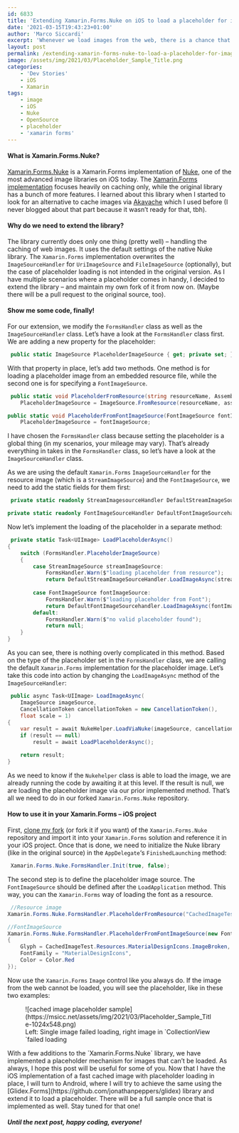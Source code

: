 ```yaml
---
id: 6833
title: 'Extending Xamarin.Forms.Nuke on iOS to load a placeholder for images that fail to load'
date: '2021-03-15T19:43:23+01:00'
author: 'Marco Siccardi'
excerpt: 'Whenever we load images from the web, there is a chance that the loading fails. For better user experience, having a placeholder mechanism ready is essential. In this post, I will show you how I extended my fork of Xamarin.Forms.Nuke to achieve this goal on iOS.'
layout: post
permalink: /extending-xamarin-forms-nuke-to-load-a-placeholder-for-images-that-fail-to-load/
image: /assets/img/2021/03/Placeholder_Sample_Title.png
categories:
    - 'Dev Stories'
    - iOS
    - Xamarin
tags:
    - image
    - iOS
    - Nuke
    - OpenSource
    - placeholder
    - 'xamarin forms'
---
```


#### What is Xamarin.Forms.Nuke?

[Xamarin.Forms.Nuke](https://www.sharpnado.com/xamarin-forms-nuke/) is a Xamarin.Forms implementation of [Nuke](https://github.com/kean/Nuke), one of the most advanced image libraries on iOS today. The [Xamarin.Forms implementation](https://github.com/roubachof/Xamarin.Forms.Nuke) focuses heavily on caching only, while the original library has a bunch of more features. I learned about this library when I started to look for an alternative to cache images via [Akavache](https://github.com/reactiveui/Akavache) which I used before (I never blogged about that part because it wasn’t ready for that, tbh).

#### Why do we need to extend the library?

The library currently does only one thing (pretty well) – handling the caching of web images. It uses the default settings of the native Nuke library. The `Xamarin.Forms` implementation overwrites the `ImageSourceHandler` for `UriImageSource` and `FileImageSource` (optionally), but the case of placeholder loading is not intended in the original version. As I have multiple scenarios where a placeholder comes in handy, I decided to extend the library – and maintain my own fork of it from now on. (Maybe there will be a pull request to the original source, too).

#### Show me some code, finally!

For our extension, we modify the `FormsHandler` class as well as the `ImageSourceHandler` class. Let’s have a look at the `FormsHandler` class first. We are adding a new property for the placeholder:

``` csharp
 public static ImageSource PlaceholderImageSource { get; private set; }
```
 
With that property in place, let’s add two methods. One method is for loading a placeholder image from an embedded resource file, while the second one is for specifying a `FontImageSource`.

``` csharp
 public static void PlaceholderFromResource(string resourceName, Assembly assembly) =>
    PlaceholderImageSource = ImageSource.FromResource(resourceName, assembly);

public static void PlaceholderFromFontImageSource(FontImageSource fontImageSource) =>
    PlaceholderImageSource = fontImageSource;
```
 
I have chosen the `FormsHandler` class because setting the placeholder is a global thing (in my scenarios, your mileage may vary). That’s already everything in takes in the `FormsHandler` class, so let’s have a look at the `ImageSourceHandler` class.

As we are using the default `Xamarin.Forms` `ImageSourceHandler` for the resource image (which is a `StreamImageSource`) and the `FontImageSource`, we need to add the static fields for them first:

``` csharp
 private static readonly StreamImagesourceHandler DefaultStreamImageSourceHandler = new StreamImagesourceHandler();

private static readonly FontImageSourceHandler DefaultFontImageSourcehandler = new FontImageSourceHandler();
```
 
Now let’s implement the loading of the placeholder in a separate method:

``` csharp
 private static Task<UIImage> LoadPlaceholderAsync()
{
    switch (FormsHandler.PlaceholderImageSource)
    {
        case StreamImageSource streamImageSource:
            FormsHandler.Warn($"loading placeholder from resource");
            return DefaultStreamImageSourceHandler.LoadImageAsync(streamImageSource);
                    
        case FontImageSource fontImageSource:
            FormsHandler.Warn($"loading placeholder from Font");
            return DefaultFontImageSourcehandler.LoadImageAsync(fontImageSource);
        default:
            FormsHandler.Warn($"no valid placeholder found");
            return null;
    }
}
```
 
As you can see, there is nothing overly complicated in this method. Based on the type of the placeholder set in the `FormsHandler` class, we are calling the default `Xamarin.Forms` implementation for the placeholder image. Let’s take this code into action by changing the `LoadImageAsync` method of the `ImageSourceHandler`:

``` csharp
 public async Task<UIImage> LoadImageAsync(
    ImageSource imageSource,
    CancellationToken cancellationToken = new CancellationToken(),
    float scale = 1)
{
    var result = await NukeHelper.LoadViaNuke(imageSource, cancellationToken, scale);
    if (result == null)
        result = await LoadPlaceholderAsync();

    return result;
}
```
 
As we need to know if the `Nukehelper` class is able to load the image, we are already running the code by awaiting it at this level. If the result is null, we are loading the placeholder image via our prior implemented method. That’s all we need to do in our forked `Xamarin.Forms.Nuke` repository.

#### How to use it in your Xamarin.Forms – iOS project

First, [clone my fork](https://github.com/MSiccDev/Xamarin.Forms.Nuke) (or fork it if you want) of the `Xamarin.Forms.Nuke` repository and import it into your `Xamarin.Forms` solution and reference it in your iOS project. Once that is done, we need to initialize the Nuke library (like in the original source) in the `AppDelegate`‘s `FinishedLaunching` method:

``` csharp
 Xamarin.Forms.Nuke.FormsHandler.Init(true, false);
```
 
 The second step is to define the placeholder image source. The `FontImageSource` should be defined after the `LoadApplication` method. This way, you can the `Xamarin.Forms` way of loading the font as a resource.

``` csharp
 //Resource image
Xamarin.Forms.Nuke.FormsHandler.PlaceholderFromResource("CachedImageTest.MSicc_Logo_Base_Blue_1024px_pad25.png", Assembly.GetAssembly(typeof(MainViewModel)));

//FontImageSource
Xamarin.Forms.Nuke.FormsHandler.PlaceholderFromFontImageSource(new FontImageSource
{
    Glyph = CachedImageTest.Resources.MaterialDesignIcons.ImageBroken,
    FontFamily = "MaterialDesignIcons",
    Color = Color.Red
});
```
 
Now use the `Xamarin.Forms` `Image` control like you always do. If the image from the web cannot be loaded, you will see the placeholder, like in these two examples:

<div class="wp-block-image"><figure class="aligncenter size-large is-resized">![cached image placeholder sample](https://msicc.net/assets/img/2021/03/Placeholder_Sample_Title-1024x548.png)<figcaption>Left: Single image failed loading, right image in `CollectionView `failed loading</figcaption></figure></div>With a few additions to the `Xamarin.Forms.Nuke` library, we have implemented a placeholder mechanism for images that can’t be loaded. As always, I hope this post will be useful for some of you. Now that I have the iOS implementation of a fast cached image with placeholder loading in place, I will turn to Android, where I will try to achieve the same using the [Glidex.Forms](https://github.com/jonathanpeppers/glidex) library and extend it to load a placeholder. There will be a full sample once that is implemented as well. Stay tuned for that one!

##### Until the next post, happy coding, everyone!